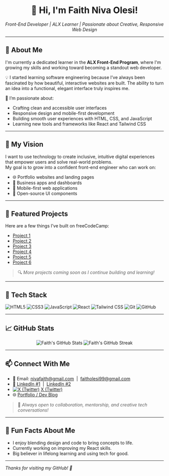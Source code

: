 <!-- GitHub README for Niva Faith -->

<h1 align="center">👋 Hi, I'm Faith Niva Olesi!</h1>
<p align="center"><i>Front-End Developer | ALX Learner | Passionate about Creative, Responsive Web Design</i></p>

---

## 🚀 About Me

I'm currently a dedicated learner in the <b>ALX Front-End Program</b>, where I'm growing my skills and working toward becoming a standout web developer.

💡 I started learning software engineering because I’ve always been fascinated by how beautiful, interactive websites are built. The ability to turn an idea into a functional, elegant interface truly inspires me.

🌟 I’m passionate about:
- Crafting clean and accessible user interfaces
- Responsive design and mobile-first development
- Building smooth user experiences with HTML, CSS, and JavaScript
- Learning new tools and frameworks like React and Tailwind CSS

---

## 🎯 My Vision

I want to use technology to create inclusive, intuitive digital experiences that empower users and solve real-world problems.  
My goal is to grow into a confident front-end engineer who can work on:
- 🌐 Portfolio websites and landing pages
- 💼 Business apps and dashboards
- 📱 Mobile-first web applications
- 🧩 Open-source UI components

---

## 💼 Featured Projects

Here are a few things I’ve built on freeCodeCamp:

- [Project 1](https://www.freecodecamp.org/dac05962-b8e3-4a16-b9c3-70bc2860f3b7)
- [Project 2](https://www.freecodecamp.org/24b2cdbd-cadf-4e6c-8db1-2fac05705fa3)
- [Project 3](https://www.freecodecamp.org/428d4f95-b398-4381-b282-ed6a410fc3a6)
- [Project 4](https://www.freecodecamp.org/d8e4b000-a098-4350-ba71-3cc31b726a70)
- [Project 5](https://www.freecodecamp.org/deb584cf-fb9b-4881-985a-fd220ca02e0e)
- [Project 6](https://www.freecodecamp.org/09f2e84b-31cd-4968-be0b-bdb1d18e8082)

> 🔍 _More projects coming soon as I continue building and learning!_

---

## 🧰 Tech Stack

<p>
  <img alt="HTML5" src="https://img.shields.io/badge/HTML5-E34F26?logo=html5&logoColor=white" />
  <img alt="CSS3" src="https://img.shields.io/badge/CSS3-1572B6?logo=css3&logoColor=white" />
  <img alt="JavaScript" src="https://img.shields.io/badge/JavaScript-F7DF1E?logo=javascript&logoColor=black" />
  <img alt="React" src="https://img.shields.io/badge/React-61DAFB?logo=react&logoColor=black" />
  <img alt="Tailwind CSS" src="https://img.shields.io/badge/Tailwind-06B6D4?logo=tailwindcss&logoColor=white" />
  <img alt="Git" src="https://img.shields.io/badge/Git-F05032?logo=git&logoColor=white" />
  <img alt="GitHub" src="https://img.shields.io/badge/GitHub-181717?logo=github&logoColor=white" />
</p>

---

## 📈 GitHub Stats

<p align="center">
  <img alt="Faith's GitHub Stats" src="https://github-readme-stats.vercel.app/api?username=Faith-254-UI&show_icons=true&theme=radical" />
  <img alt="Faith's GitHub Streak" src="https://github-readme-streak-stats.herokuapp.com/?user=Faith-254-UI&theme=radical" />
</p>

---

## 📫 Connect With Me

- 📧 Email: nivafaith@gmail.com &nbsp;|&nbsp; faitholesi99@gmail.com  
- 💼 [LinkedIn #1](https://www.linkedin.com/in/faitholesi591ab126b/) &nbsp;|&nbsp; [LinkedIn #2](https://www.linkedin.com/in/niva-faith-67a902346/)  
- [![X (Twitter)](https://img.shields.io/badge/X-000000?logo=x&logoColor=white)](https://x.com/NivaFaith) [X (Twitter)](https://x.com/NivaFaith)
- 🌐 [Portfolio / Dev Blog](https://sites.google.com/view/faith-niva-olesi/home)

> 💬 _Always open to collaboration, mentorship, and creative tech conversations!_

---

## 🎨 Fun Facts About Me

- I enjoy blending design and code to bring concepts to life.
- Currently working on improving my React skills.
- Big believer in lifelong learning and using tech for good.

---

_Thanks for visiting my GitHub! 🚀_

<!-- Faith-254-UI -->
